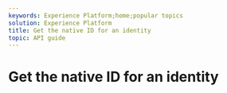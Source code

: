 ```yaml
---
keywords: Experience Platform;home;popular topics
solution: Experience Platform
title: Get the native ID for an identity
topic: API guide
---
```


# Get the native ID for an identity